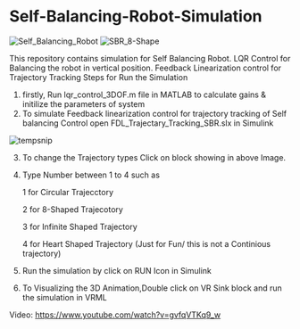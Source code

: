 # Self-Balancing-Robot-Simulation
![Self_Balancing_Robot](https://user-images.githubusercontent.com/88198964/128762117-d227a156-91b4-4186-8ab5-f131df760192.gif)
![SBR_8-Shape](https://user-images.githubusercontent.com/88198964/127717390-5d413aef-fe3b-4031-b74a-a5e53549d86b.gif)

This repository contains simulation for Self Balancing Robot. LQR Control for Balancing the robot in vertical position. Feedback Linearization control for Trajectory Tracking
Steps for Run the Simulation
1. firstly, Run lqr_control_3DOF.m file in MATLAB to calculate gains & initilize the parameters of system
2. To simulate Feedback linearization control for trajectory tracking of Self balancing Control open FDL_Trajectary_Tracking_SBR.slx in Simulink

![tempsnip](https://user-images.githubusercontent.com/88198964/127717279-8748becb-79af-4e5f-a763-a157682965a1.png)

3. To change the Trajectory types Click on block showing in above Image.
4. Type Number between 1 to 4 such as

   1 for Circular Trajecctory
   
   2 for 8-Shaped Trajecotory
   
   3 for Infinite Shaped Trajectory
   
   4 for Heart Shaped Trajectory (Just for Fun/ this is not a Continious trajectory)
   
5. Run the simulation by click on RUN Icon in Simulink
6. To Visualizing the 3D Animation,Double click on VR Sink block and run the simulation in VRML

Video: https://www.youtube.com/watch?v=gvfqVTKq9_w
